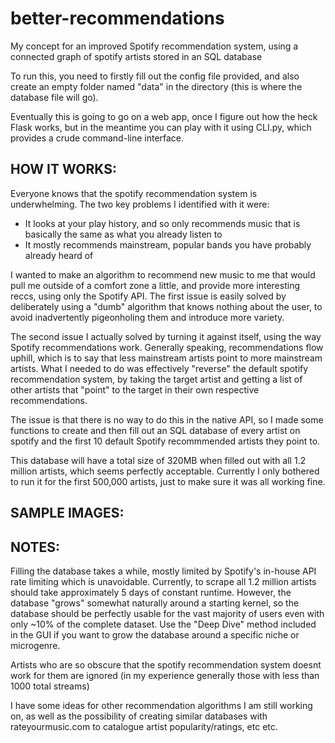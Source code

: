 # better-recommendations
My concept for an improved Spotify recommendation system, using a connected graph of spotify artists stored in an SQL database

To run this, you need to firstly fill out the config file provided, and also create an empty folder named "data" in the directory (this is where the database file will go).

Eventually this is going to go on a web app, once I figure out how the heck Flask works, but in the meantime you can play with it using CLI.py, which provides a crude command-line interface.

HOW IT WORKS:
------------
Everyone knows that the spotify recommendation system is underwhelming. The two key problems I identified with it were:
  - It looks at your play history, and so only recommends music that is basically the same as what you already listen to
  - It mostly recommends mainstream, popular bands you have probably already heard of

I wanted to make an algorithm to recommend new music to me that would pull me outside of a comfort zone a little, and provide more interesting reccs, using only the Spotify API. The first issue is easily solved by deliberately using a "dumb" algorithm that knows nothing about the user, to avoid inadvertently pigeonholing them and introduce more variety.

The second issue I actually solved by turning it against itself, using the way Spotify recommendations work.
Generally speaking, recommendations flow uphill, which is to say that less mainstream artists point to more mainstream artists. What I needed to do was effectively "reverse" the default spotify recommendation system, by taking the target artist and getting a list of other artists that "point" to the target in their own respective recommendations.

The issue is that there is no way to do this in the native API, so I made some functions to create and then fill out an SQL database of every artist on spotify and the first 10 default Spotify recommmended artists they point to.

This database will have a total size of 320MB when filled out with all 1.2 million artists, which seems perfectly acceptable. Currently I only bothered to run it for the first 500,000 artists, just to make sure it was all working fine.

SAMPLE IMAGES:
---------

NOTES:
------
Filling the database takes a while, mostly limited by Spotify's in-house API rate limiting which is unavoidable. Currently, to scrape all 1.2 million artists should take approximately 5 days of constant runtime. However, the database "grows" somewhat naturally around a starting kernel, so the database should be perfectly usable for the vast majority of users even with only ~10% of the complete dataset. Use the "Deep Dive" method included in the GUI if you want to grow the database around a specific niche or microgenre.

Artists who are so obscure that the spotify recommendation system doesnt work for them are ignored (in my experience generally those with less than 1000 total streams)

I have some ideas for other recommendation algorithms I am still working on, as well as the possibility of creating similar databases with rateyourmusic.com to catalogue artist popularity/ratings, etc etc.
